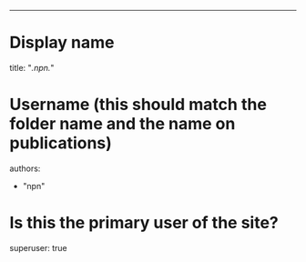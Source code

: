 ---
# Display name
title: "_.npn._"

# Username (this should match the folder name and the name on publications)
authors:
- "npn"

# Is this the primary user of the site?
superuser: true
